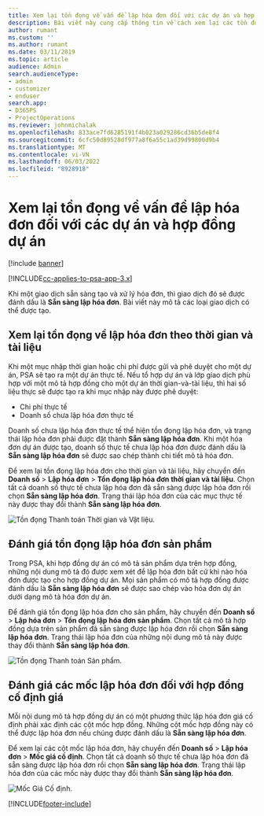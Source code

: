 ```yaml
---
title: Xem lại tồn đọng về vấn đề lập hóa đơn đối với các dự án và hợp đồng dự án
description: Bài viết này cung cấp thông tin về cách xem lại các tồn đọng về thời gian, chi phí và sản phẩm, cũng như cách đánh dấu các mục này là sẵn sàng để lập hóa đơn.
author: rumant
ms.custom: ''
ms.author: rumant
ms.date: 03/11/2019
ms.topic: article
audience: Admin
search.audienceType:
- admin
- customizer
- enduser
search.app:
- D365PS
- ProjectOperations
ms.reviewer: johnmichalak
ms.openlocfilehash: 833ace7fd6285191f4b023a029286cd36b5de8f4
ms.sourcegitcommit: 6cfc50d89528df977a8f6a55c1ad39d99800d9b4
ms.translationtype: MT
ms.contentlocale: vi-VN
ms.lasthandoff: 06/03/2022
ms.locfileid: "8928918"
---
```

# <a name="review-the-invoicing-backlog-on-projects-and-project-contracts"></a>Xem lại tồn đọng về vấn đề lập hóa đơn đối với các dự án và hợp đồng dự án

[!include [banner](../includes/psa-now-project-operations.md)]

[!INCLUDE[cc-applies-to-psa-app-3.x](../includes/cc-applies-to-psa-app-3x.md)]

Khi một giao dịch sẵn sàng tạo và xử lý hóa đơn, thì giao dịch đó sẽ được đánh dấu là **Sẵn sàng lập hóa đơn**. Bài viết này mô tả các loại giao dịch có thể được tạo.

## <a name="review-the-time-and-material-billing-backlog"></a>Xem lại tồn đọng về lập hóa đơn theo thời gian và tài liệu

Khi một mục nhập thời gian hoặc chi phí được gửi và phê duyệt cho một dự án, PSA sẽ tạo ra một dự án thực tế. Nếu tổ hợp dự án và lớp giao dịch phù hợp với một mô tả hợp đồng cho một dự án thời gian-và-tài liệu, thì hai số liệu thực sẽ được tạo ra khi mục nhập này được phê duyệt:

- Chi phí thực tế 
- Doanh số chưa lập hóa đơn thực tế

Doanh số chưa lập hóa đơn thực tế thể hiện tồn đọng lập hóa đơn, và trạng thái lập hóa đơn phải được đặt thành **Sẵn sàng lập hóa đơn**. Khi một hóa đơn dự án được tạo, doanh số thực tế chưa lập hóa đơn được đánh dấu là **Sẵn sàng lập hóa đơn** sẽ được sao chép thành chi tiết mô tả hóa đơn.

Để xem lại tồn đọng lập hóa đơn cho thời gian và tài liệu, hãy chuyển đến **Doanh số** \> **Lập hóa đơn** \> **Tồn đọng lập hóa đơn thời gian và tài liệu**. Chọn tất cả doanh số thực tế chưa lập hóa đơn đã sẵn sàng được lập hóa đơn rồi chọn **Sẵn sàng lập hóa đơn**. Trạng thái lập hóa đơn của các mục thực tế này được thay đổi thành **Sẵn sàng lập hóa đơn**.

![Tồn đọng Thanh toán Thời gian và Vật liệu.](media/TMBacklog.png)

## <a name="review-the-product-billing-backlog"></a>Đánh giá tồn đọng lập hóa đơn sản phẩm

Trong PSA, khi hợp đồng dự án có mô tả sản phẩm dựa trên hợp đồng, những nội dung mô tả đó được xem xét để lập hóa đơn bất cứ khi nào hóa đơn được tạo cho hợp đồng dự án. Mọi sản phẩm có mô tả hợp đồng được đánh dấu là **Sẵn sàng lập hóa đơn** sẽ được sao chép vào hóa đơn dự án dưới dạng mô tả hóa đơn dự án.

Để đánh giá tồn đọng lập hóa đơn cho sản phẩm, hãy chuyển đến **Doanh số** \> **Lập hóa đơn** \> **Tồn đọng lập hóa đơn sản phẩm**. Chọn tất cả mô tả hợp đồng dựa trên sản phẩm đã sẵn sàng được lập hóa đơn rồi chọn **Sẵn sàng lập hóa đơn**. Trạng thái lập hóa đơn của những nội dung mô tả này được thay đổi thành **Sẵn sàng lập hóa đơn**.

![Tồn đọng Thanh toán Sản phẩm.](media/ProductBacklog.png)

## <a name="review-billing-milestones-on-fixed-price-contracts"></a>Đánh giá các mốc lập hóa đơn đối với hợp đồng cố định giá

Mỗi nội dung mô tả hợp đồng dự án có một phương thức lập hóa đơn giá cố định phải xác định các cột mốc hợp đồng. Những cột mốc hợp đồng này có thể được lập hóa đơn nếu chúng được đánh dấu là **Sẵn sàng lập hóa đơn**. 

Để xem lại các cột mốc lập hóa đơn, hãy chuyển đến **Doanh số** \> **Lập hóa đơn** \> **Mốc giá cố định**. Chọn tất cả doanh số thực tế chưa lập hóa đơn đã sẵn sàng được lập hóa đơn rồi chọn **Sẵn sàng lập hóa đơn**. Trạng thái lập hóa đơn của các mốc này được thay đổi thành **Sẵn sàng lập hóa đơn**.

![Mốc Giá Cố định.](media/FPBacklog.png)


[!INCLUDE[footer-include](../includes/footer-banner.md)]
